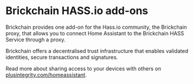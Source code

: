 # Brickchain HASS.io add-ons

Brickchain provides one add-on for the Hass.io community, the Brickchain proxy, that allows you to connect Home Assistant to the Brickchain HASS Service through a proxy.

Brickchain offers a decentralised trust infrastructure that enables validated identities, secure transactions and signatures.

Read more about sharing access to your devices with others on [plusintegrity.com/homeassistant](https://plusintegrity.com/homeassistant/).
